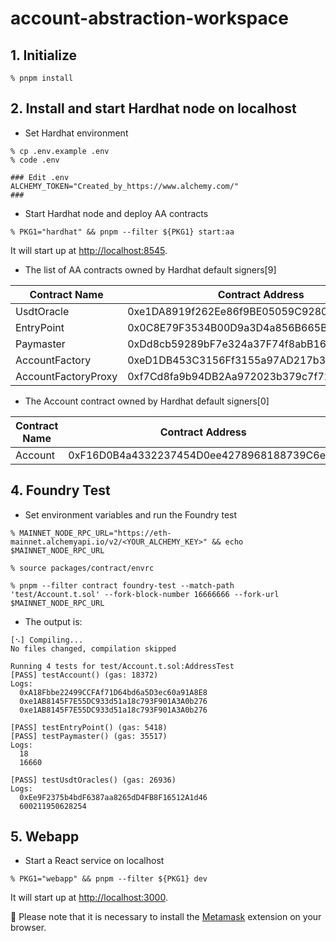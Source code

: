 # account-abstraction-workspace

## 1. Initialize

```shell
% pnpm install
```

## 2. Install and start Hardhat node on localhost

- Set Hardhat environment

```shell
% cp .env.example .env
% code .env

### Edit .env
ALCHEMY_TOKEN="Created_by_https://www.alchemy.com/"
###
```

- Start Hardhat node and deploy AA contracts

```
% PKG1="hardhat" && pnpm --filter ${PKG1} start:aa
```

It will start up at [http://localhost:8545](http://localhost:8545).

- The list of AA contracts owned by Hardhat default signers[9]

| Contract Name       | Contract Address                           | Owner      |
| ------------------- | ------------------------------------------ | ---------- |
| UsdtOracle          | 0xe1DA8919f262Ee86f9BE05059C9280142CF23f48 | signers[9] |
| EntryPoint          | 0x0C8E79F3534B00D9a3D4a856B665Bf4eBC22f2ba | signers[9] |
| Paymaster           | 0xDd8cb59289bF7e324a37F74f8abB16D9F133cb2e | signers[8] |
| AccountFactory      | 0xeD1DB453C3156Ff3155a97AD217b3087D5Dc5f6E | signers[9] |
| AccountFactoryProxy | 0xf7Cd8fa9b94DB2Aa972023b379c7f72c65E4De9D | signers[9] |

- The Account contract owned by Hardhat default signers[0]

| Contract Name | Contract Address                           | Owner      |
| ------------- | ------------------------------------------ | ---------- |
| Account       | 0xF16D0B4a4332237454D0ee4278968188739C6eED | signers[0] |

## 4. Foundry Test

- Set environment variables and run the Foundry test

```shell
% MAINNET_NODE_RPC_URL="https://eth-mainnet.alchemyapi.io/v2/<YOUR_ALCHEMY_KEY>" && echo $MAINNET_NODE_RPC_URL

% source packages/contract/envrc

% pnpm --filter contract foundry-test --match-path 'test/Account.t.sol' --fork-block-number 16666666 --fork-url $MAINNET_NODE_RPC_URL
```

- The output is:

```shell
[⠢] Compiling...
No files changed, compilation skipped

Running 4 tests for test/Account.t.sol:AddressTest
[PASS] testAccount() (gas: 18372)
Logs:
  0xA18Fbbe22499CCFAf71D64bd6a5D3ec60a91A8E8
  0xe1AB8145F7E55DC933d51a18c793F901A3A0b276
  0xe1AB8145F7E55DC933d51a18c793F901A3A0b276

[PASS] testEntryPoint() (gas: 5418)
[PASS] testPaymaster() (gas: 35517)
Logs:
  18
  16660

[PASS] testUsdtOracles() (gas: 26936)
Logs:
  0xEe9F2375b4bdF6387aa8265dD4FB8F16512A1d46
  600211950628254
```

## 5. Webapp

- Start a React service on localhost

```shell
% PKG1="webapp" && pnpm --filter ${PKG1} dev
```

It will start up at [http://localhost:3000](http://localhost:3000).

:notebook_with_decorative_cover: Please note that it is necessary to install the [Metamask](https://metamask.io/download/) extension on your browser.
